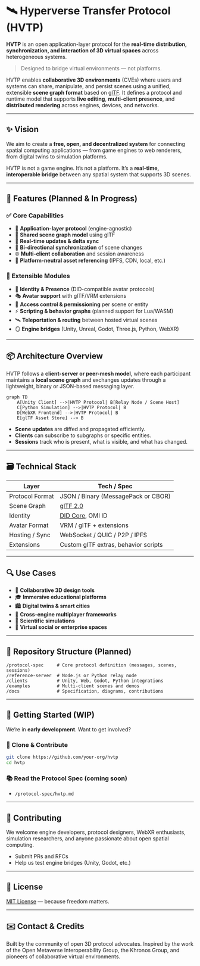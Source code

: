 # 🛰️ Hyperverse Transfer Protocol (HVTP)

**HVTP** is an open application-layer protocol for the **real-time distribution, synchronization, and interaction of 3D virtual spaces** across heterogeneous systems.

> Designed to bridge virtual environments — not platforms.

HVTP enables **collaborative 3D environments** (CVEs) where users and systems can share, manipulate, and persist scenes using a unified, extensible **scene graph format** based on [glTF](https://www.khronos.org/gltf). It defines a protocol and runtime model that supports **live editing**, **multi-client presence**, and **distributed rendering** across engines, devices, and networks.

---

## ✨ Vision

We aim to create a **free, open, and decentralized system** for connecting spatial computing applications — from game engines to web renderers, from digital twins to simulation platforms.

HVTP is not a game engine. It’s not a platform. It’s a **real-time, interoperable bridge** between any spatial system that supports 3D scenes.

---

## 🔧 Features (Planned & In Progress)

### ✅ Core Capabilities

* 📡 **Application-layer protocol** (engine-agnostic)
* 🧠 **Shared scene graph model** using glTF
* 🔄 **Real-time updates & delta sync**
* 🔀 **Bi-directional synchronization** of scene changes
* 🌐 **Multi-client collaboration** and session awareness
* 📁 **Platform-neutral asset referencing** (IPFS, CDN, local, etc.)

### 🧱 Extensible Modules

* 🧍 **Identity & Presence** (DID-compatible avatar protocols)
* 🎭 **Avatar support** with glTF/VRM extensions
* 🔐 **Access control & permissioning** per scene or entity
* ⚡ **Scripting & behavior graphs** (planned support for Lua/WASM)
* 🛰️ **Teleportation & routing** between hosted virtual scenes
* 🪞 **Engine bridges** (Unity, Unreal, Godot, Three.js, Python, WebXR)

---

## 📦 Architecture Overview

HVTP follows a **client-server or peer-mesh model**, where each participant maintains a **local scene graph** and exchanges updates through a lightweight, binary or JSON-based messaging layer.

```mermaid
graph TD
    A[Unity Client] -->|HVTP Protocol| B[Relay Node / Scene Host]
    C[Python Simulation] -->|HVTP Protocol| B
    D[WebXR Frontend] -->|HVTP Protocol| B
    E[glTF Asset Store] --> B
```

* **Scene updates** are diffed and propagated efficiently.
* **Clients** can subscribe to subgraphs or specific entities.
* **Sessions** track who is present, what is visible, and what has changed.

---

## 🗃️ Technical Stack

| Layer           | Tech / Spec                                         |
| --------------- | --------------------------------------------------- |
| Protocol Format | JSON / Binary (MessagePack or CBOR)                 |
| Scene Graph     | [glTF 2.0](https://www.khronos.org/gltf)            |
| Identity        | [DID Core](https://www.w3.org/TR/did-core/), OMI ID |
| Avatar Format   | VRM / glTF + extensions                             |
| Hosting / Sync  | WebSocket / QUIC / P2P / IPFS                       |
| Extensions      | Custom glTF extras, behavior scripts                |

---

## 🔍 Use Cases

* 🔧 **Collaborative 3D design tools**
* 🎓 **Immersive educational platforms**
* 🏙️ **Digital twins & smart cities**
* 🤝 **Cross-engine multiplayer frameworks**
* 🔬 **Scientific simulations**
* 🚀 **Virtual social or enterprise spaces**

---

## 📂 Repository Structure (Planned)

```
/protocol-spec     # Core protocol definition (messages, scenes, sessions)
/reference-server  # Node.js or Python relay node
/clients           # Unity, Web, Godot, Python integrations
/examples          # Multi-client scenes and demos
/docs              # Specification, diagrams, contributions
```

---

## 🚀 Getting Started (WIP)

We’re in **early development**. Want to get involved?

### 🔨 Clone & Contribute

```bash
git clone https://github.com/your-org/hvtp
cd hvtp
```

### 📚 Read the Protocol Spec (coming soon)

* `/protocol-spec/hvtp.md`

---

## 🤝 Contributing

We welcome engine developers, protocol designers, WebXR enthusiasts, simulation researchers, and anyone passionate about open spatial computing.
* Submit PRs and RFCs
* Help us test engine bridges (Unity, Godot, etc.)

---

## 🧭 License

[MIT License](./LICENSE) — because freedom matters.

---

## ✉️ Contact & Credits

Built by the community of open 3D protocol advocates. Inspired by the work of the Open Metaverse Interoperability Group, the Khronos Group, and pioneers of collaborative virtual environments.
